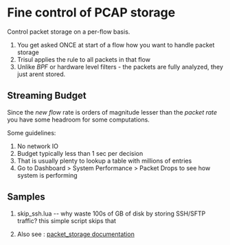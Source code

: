 Fine control of PCAP storage 
======

Control packet storage on a per-flow basis.

1. You get asked ONCE at start of a flow how you want to handle packet storage
2. Trisul applies the rule to all packets in that flow
3. Unlike *BPF* or hardware level filters - the packets are fully analyzed, they just arent stored. 


Streaming Budget
------

Since the _new flow_ rate is orders of magnitude lesser than the _packet rate_  you have some headroom for some computations. 


Some guidelines:

1. No network IO 
2. Budget typically less than 1 sec per decision
3. That is usually plenty to lookup a table with millions of entries 
4. Go to Dashboard > System Performance > Packet Drops to see how system is performing 


Samples
------ 

1. skip_ssh.lua  -- why waste 100s of GB of disk by storing SSH/SFTP traffic? this simple script skips that 

2. Also see  : [packet_storage documentation](http://trisul.org/docs/lua/packet_storage.html) 
